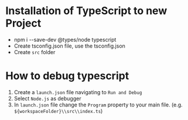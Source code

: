 # Installation of TypeScript to new Project
- npm i --save-dev @types/node typescript
- Create tsconfig.json file, use the tsconfig.json
- Create `src` folder


# How to debug typescript
1. Create a `launch.json` file navigating to `Run and Debug`
2. Select `Node.js` as debugger
3. In `launch.json` file change the `Program` property to your main file. (e.g. `${workspaceFolder}\\src\\index.ts`)